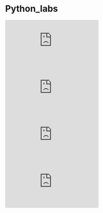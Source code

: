 # Python_labs
![Лабораторная №1](https://github.com/Davlat-406/MISIS_LABS/blob/Labs/src/labs/lab_01/README.md)
![Лабораторная №2](https://github.com/Davlat-406/MISIS_LABS/blob/Labs/src/labs/lab_02/README.md)
![Лабораторная №3](https://github.com/Davlat-406/MISIS_LABS/blob/Labs/src/labs/lab_03/README.md)
![Лабораторная №4](https://github.com/Davlat-406/MISIS_LABS/blob/Labs/src/labs/lab_04/README.md)
